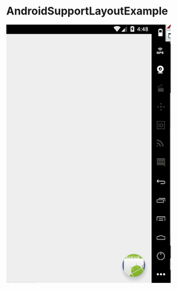 # AndroidSupportLayoutExample

![alt tag](https://github.com/eggeggss/AndroidSupportLayoutExample/blob/master/coordinate.gif)
